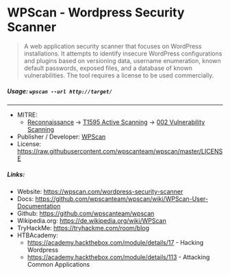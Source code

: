 # WPScan - Wordpress Security Scanner
>A web application security scanner that focuses on WordPress installations. It attempts to identify insecure WordPress configurations and plugins based on versioning data, username enumeration, known default passwords, exposed files, and a database of known vulnerabilities. The tool requires a license to be used commercially.

##### Usage: `wpscan --url http://target/`
___
- MITRE: 
	- [Reconnaissance](https://attack.mitre.org/tactics/TA0043/) -> [T1595 Active Scanning](https://attack.mitre.org/techniques/T1595/) -> [002 Vulnerability Scanning](https://attack.mitre.org/techniques/T1595/002/)
- Publisher / Developer: [WPScan](https://wpscan.com/)
- License: https://raw.githubusercontent.com/wpscanteam/wpscan/master/LICENSE


##### Links:
- Website: https://wpscan.com/wordpress-security-scanner
- Docs: https://github.com/wpscanteam/wpscan/wiki/WPScan-User-Documentation
- Github: https://github.com/wpscanteam/wpscan
- Wikipedia.org: https://de.wikipedia.org/wiki/WPScan
- TryHackMe: https://tryhackme.com/room/blog
- HTBAcademy: 
	- https://academy.hackthebox.com/module/details/17 - Hacking Wordpress
	- https://academy.hackthebox.com/module/details/113 - Attacking Common Applications